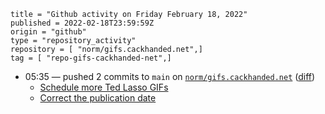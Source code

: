 ```
title = "Github activity on Friday February 18, 2022"
published = 2022-02-18T23:59:59Z
origin = "github"
type = "repository_activity"
repository = [ "norm/gifs.cackhanded.net",]
tag = [ "repo-gifs-cackhanded-net",]
```

* 05:35 — pushed 2 commits to `main` on [`norm/gifs.cackhanded.net`](https://github.com/norm/gifs.cackhanded.net) ([diff](https://github.com/norm/gifs.cackhanded.net/compare/cce01837c1bb9dafe382c1af4790c01f2546e2c5..10b9d6453ff487fc2f6115104176aedbe1b59562))
  * [Schedule more Ted Lasso GIFs](https://github.com/norm/gifs.cackhanded.net/commit/c5303b73fad7fd6b393961344f30b8942307495d)
  * [Correct the publication date](https://github.com/norm/gifs.cackhanded.net/commit/10b9d6453ff487fc2f6115104176aedbe1b59562)
